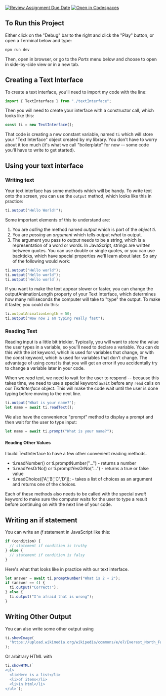 [![Review Assignment Due Date](https://classroom.github.com/assets/deadline-readme-button-22041afd0340ce965d47ae6ef1cefeee28c7c493a6346c4f15d667ab976d596c.svg)](https://classroom.github.com/a/fly0VgzJ)
[![Open in Codespaces](https://classroom.github.com/assets/launch-codespace-2972f46106e565e64193e422d61a12cf1da4916b45550586e14ef0a7c637dd04.svg)](https://classroom.github.com/open-in-codespaces?assignment_repo_id=20279874)
## To Run this Project

Either click on the "Debug" bar to the right and click the "Play" button, or open a Terminal below and type:

```sh
npm run dev
```

Then, open in browser, or go to the _Ports_ menu below and choose to open in side-by-side view or in a new tab.

## Creating a Text Interface

To create a text interface, you'll need to import my code
with the line:

```ts
import { TextInterface } from "./textInterface";
```

Then you will need to create your interface with a constructor call, which looks like this:

```ts
const ti = new TextInterface();
```

That code is creating a new constant variable, named `ti` which will store your "Text Interface" object created by my library. You don't have to worry about it too much (it's what we call "boilerplate" for now -- some code you'll have to write to get started).

## Using your text interface

### Writing text

Your text interface has some methods which will be handy. To write text onto the screen, you can use the `output` method, which looks like this in practice:

```typescript
ti.output("Hello World!");
```

Some important elements of this to understand are:

1. You are _calling_ the method named _output_ which is part of the _object_ _ti_.
2. You are _passing_ an _argument_ which tells output _what_ to output.
3. The argument you pass to _output_ needs to be a string, which is a representation of a word or words. In JavaScript, strings are written between quotes. You can use double or single quotes, or you can use backticks, which have special properties we'll learn about later. So any of the following would work:

```typescript
ti.output("Hello world");
ti.output("Hello world");
ti.output(`Hello world`);
```

If you want to make the text appear slower or faster, you can change the outputAnimationLength property of your Text Interface, which determines how many milliseconds the computer will take to "type" the output. To make it faster, you could do this:

```typescript
ti.outputAnimationLength = 50;
ti.output("Wow now I am typing really fast");
```

### Reading Text

Reading input is a little bit trickier. Typically, you will want to _store_ the value the user types in a variable, so you'll need to declare a variable. You can do this with the _let_ keyword, which is used for variables that change, or with the _const_ keyword, which is used for variables that don't change. The advantage of using _const_ is that you will get an error if you accidentally try to change a variable later in your code.

When we _read_ text, we need to wait for the user to respond -- because this takes time, we need to use a special keyword `await` before any `read` calls on our _TextInterface_ object. This will make the code wait until the user is done typing before moving to the next line.

```typescript
ti.output("What is your name?");
let name = await ti.readText();
```

We also have the convenience "prompt" method to display a prompt and then
wait for the user to type input:

```typescript
let name = await ti.prompt("What is your name?");
```

#### Reading Other Values

I build TextInterface to have a few other convenient reading methods.

- ti.readNumber() or ti.promptNumber("...") - returns a number
- ti.readYesOrNo() or ti.promptYesOrNo("...") - returns a true or false value
- ti.readChoice(['A','B','C','D']); - takes a list of choices as an argument and returns one of the choices.

Each of these methods also needs to be called with the special _await_ keyword to make sure the computer waits for the user to type a result before continuing on with the next line of your code.

## Writing an if statement

You can write an _if_ statement in JavaScript like this:

```typescript
if (condition) {
  // statement if condition is truthy
} else {
  // statement if condition is falsy
}
```

Here's what that looks like in practice with our text interface.

```typescript
let answer = await ti.promptNumber("What is 2 + 2");
if (answer == 4) {
  ti.output("Correct!");
} else {
  ti.output("I'm afraid that is wrong");
}
```

## Writing Other Output

You can also write some other output using

```typescript
ti.showImage(
  "https://upload.wikimedia.org/wikipedia/commons/e/e7/Everest_North_Face_toward_Base_Camp_Tibet_Luca_Galuzzi_2006.jpg"
);
```

Or arbitrary HTML with

```typescript
ti.showHTML(`
<ul>
  <li>Here is a list</li>
  <li>of items</li>
  <li>in html</li>
</ul>`);
```
